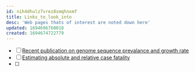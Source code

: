 ```yaml
---
id: nih4dhulz7vrez8smqhnxmf
title: Links_to_look_into
desc: 'Web pages thats of interest are noted down here'
updated: 1694696760018
created: 1694674722779
---
```


  - [ ] [Recent publication on genome sequence prevalance and growth rate](https://www.google.com/url?sa=t&rct=j&q=&esrc=s&source=web&cd=&cad=rja&uact=8&ved=2ahUKEwjRhfuEv6mBAxUIT2wGHdQlD6sQFnoECCEQAQ&url=https%3A%2F%2Fwww.gov.uk%2Fgovernment%2Fpublications%2Fsars-cov-2-genome-sequence-prevalence-and-growth-rate%2Fsars-cov-2-genome-sequence-prevalence-and-growth-rate-update-30-august-2023&usg=AOvVaw2DXMgKza7zW5h_qRmmyStq&opi=89978449)
  - [ ] [Estimating absolute and relative case fatality](https://www.ncbi.nlm.nih.gov/pmc/articles/PMC4540071/)
  - [ ] 
